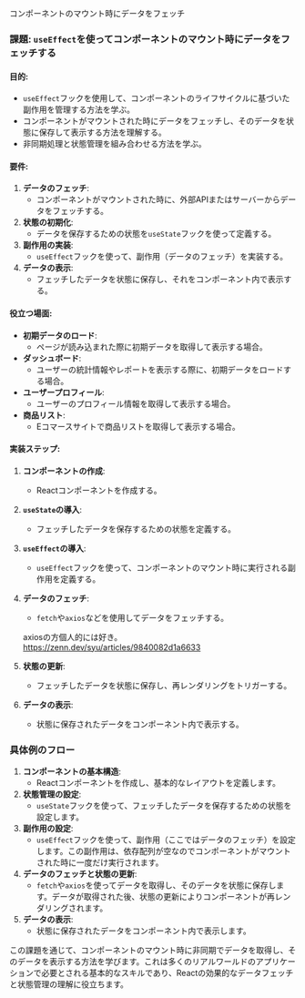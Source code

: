 コンポーネントのマウント時にデータをフェッチ
### 課題: `useEffect`を使ってコンポーネントのマウント時にデータをフェッチする

#### 目的:
- `useEffect`フックを使用して、コンポーネントのライフサイクルに基づいた副作用を管理する方法を学ぶ。
- コンポーネントがマウントされた時にデータをフェッチし、そのデータを状態に保存して表示する方法を理解する。
- 非同期処理と状態管理を組み合わせる方法を学ぶ。

#### 要件:
1. **データのフェッチ**:
   - コンポーネントがマウントされた時に、外部APIまたはサーバーからデータをフェッチする。
2. **状態の初期化**:
   - データを保存するための状態を`useState`フックを使って定義する。
3. **副作用の実装**:
   - `useEffect`フックを使って、副作用（データのフェッチ）を実装する。
4. **データの表示**:
   - フェッチしたデータを状態に保存し、それをコンポーネント内で表示する。

#### 役立つ場面:
- **初期データのロード**:
   - ページが読み込まれた際に初期データを取得して表示する場合。
- **ダッシュボード**:
   - ユーザーの統計情報やレポートを表示する際に、初期データをロードする場合。
- **ユーザープロフィール**:
   - ユーザーのプロフィール情報を取得して表示する場合。
- **商品リスト**:
   - Eコマースサイトで商品リストを取得して表示する場合。

#### 実装ステップ:
1. **コンポーネントの作成**:
   - Reactコンポーネントを作成する。
2. **`useState`の導入**:
   - フェッチしたデータを保存するための状態を定義する。
3. **`useEffect`の導入**:
   - `useEffect`フックを使って、コンポーネントのマウント時に実行される副作用を定義する。
4. **データのフェッチ**:
   - `fetch`や`axios`などを使用してデータをフェッチする。
   
   axiosの方個人的には好き。https://zenn.dev/syu/articles/9840082d1a6633
5. **状態の更新**:
   - フェッチしたデータを状態に保存し、再レンダリングをトリガーする。
6. **データの表示**:
   - 状態に保存されたデータをコンポーネント内で表示する。

### 具体例のフロー
1. **コンポーネントの基本構造**:
   - Reactコンポーネントを作成し、基本的なレイアウトを定義します。
2. **状態管理の設定**:
   - `useState`フックを使って、フェッチしたデータを保存するための状態を設定します。
3. **副作用の設定**:
   - `useEffect`フックを使って、副作用（ここではデータのフェッチ）を設定します。この副作用は、依存配列が空なのでコンポーネントがマウントされた時に一度だけ実行されます。
4. **データのフェッチと状態の更新**:
   - `fetch`や`axios`を使ってデータを取得し、そのデータを状態に保存します。データが取得された後、状態の更新によりコンポーネントが再レンダリングされます。
5. **データの表示**:
   - 状態に保存されたデータをコンポーネント内で表示します。

この課題を通じて、コンポーネントのマウント時に非同期でデータを取得し、そのデータを表示する方法を学びます。これは多くのリアルワールドのアプリケーションで必要とされる基本的なスキルであり、Reactの効果的なデータフェッチと状態管理の理解に役立ちます。